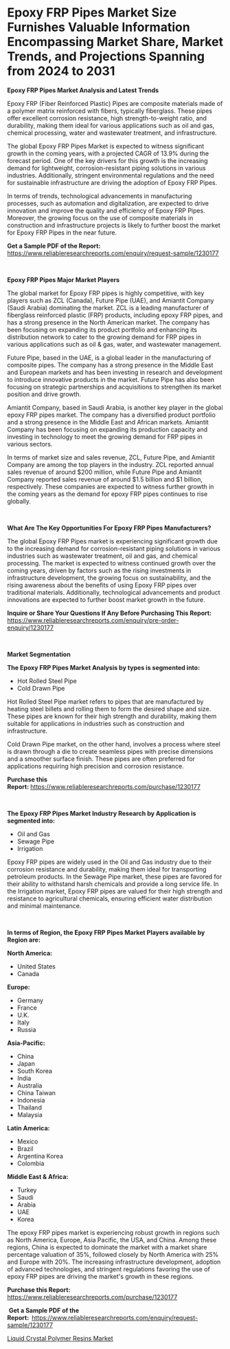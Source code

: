 <p><h1>Epoxy FRP Pipes Market Size Furnishes Valuable Information Encompassing Market Share, Market Trends, and Projections Spanning from 2024 to 2031</h1></p><p><strong>Epoxy FRP Pipes Market Analysis and Latest Trends</strong></p>
<p><p>Epoxy FRP (Fiber Reinforced Plastic) Pipes are composite materials made of a polymer matrix reinforced with fibers, typically fiberglass. These pipes offer excellent corrosion resistance, high strength-to-weight ratio, and durability, making them ideal for various applications such as oil and gas, chemical processing, water and wastewater treatment, and infrastructure.</p><p>The global Epoxy FRP Pipes Market is expected to witness significant growth in the coming years, with a projected CAGR of 13.9% during the forecast period. One of the key drivers for this growth is the increasing demand for lightweight, corrosion-resistant piping solutions in various industries. Additionally, stringent environmental regulations and the need for sustainable infrastructure are driving the adoption of Epoxy FRP Pipes.</p><p>In terms of trends, technological advancements in manufacturing processes, such as automation and digitalization, are expected to drive innovation and improve the quality and efficiency of Epoxy FRP Pipes. Moreover, the growing focus on the use of composite materials in construction and infrastructure projects is likely to further boost the market for Epoxy FRP Pipes in the near future.</p></p>
<p><strong>Get a Sample PDF of the Report:&nbsp;</strong> <a href="https://www.reliableresearchreports.com/enquiry/request-sample/1230177">https://www.reliableresearchreports.com/enquiry/request-sample/1230177</a></p>
<p>&nbsp;</p>
<p><strong>Epoxy FRP Pipes Major Market Players</strong></p>
<p><p>The global market for Epoxy FRP pipes is highly competitive, with key players such as ZCL (Canada), Future Pipe (UAE), and Amiantit Company (Saudi Arabia) dominating the market. ZCL is a leading manufacturer of fiberglass reinforced plastic (FRP) products, including epoxy FRP pipes, and has a strong presence in the North American market. The company has been focusing on expanding its product portfolio and enhancing its distribution network to cater to the growing demand for FRP pipes in various applications such as oil & gas, water, and wastewater management.</p><p>Future Pipe, based in the UAE, is a global leader in the manufacturing of composite pipes. The company has a strong presence in the Middle East and European markets and has been investing in research and development to introduce innovative products in the market. Future Pipe has also been focusing on strategic partnerships and acquisitions to strengthen its market position and drive growth.</p><p>Amiantit Company, based in Saudi Arabia, is another key player in the global epoxy FRP pipes market. The company has a diversified product portfolio and a strong presence in the Middle East and African markets. Amiantit Company has been focusing on expanding its production capacity and investing in technology to meet the growing demand for FRP pipes in various sectors.</p><p>In terms of market size and sales revenue, ZCL, Future Pipe, and Amiantit Company are among the top players in the industry. ZCL reported annual sales revenue of around $200 million, while Future Pipe and Amiantit Company reported sales revenue of around $1.5 billion and $1 billion, respectively. These companies are expected to witness further growth in the coming years as the demand for epoxy FRP pipes continues to rise globally.</p></p>
<p>&nbsp;</p>
<p><strong>What Are The Key Opportunities For Epoxy FRP Pipes Manufacturers?</strong></p>
<p><p>The global Epoxy FRP Pipes market is experiencing significant growth due to the increasing demand for corrosion-resistant piping solutions in various industries such as wastewater treatment, oil and gas, and chemical processing. The market is expected to witness continued growth over the coming years, driven by factors such as the rising investments in infrastructure development, the growing focus on sustainability, and the rising awareness about the benefits of using Epoxy FRP pipes over traditional materials. Additionally, technological advancements and product innovations are expected to further boost market growth in the future.</p></p>
<p><strong>Inquire or Share Your Questions If Any Before Purchasing This Report:</strong> <a href="https://www.reliableresearchreports.com/enquiry/pre-order-enquiry/1230177">https://www.reliableresearchreports.com/enquiry/pre-order-enquiry/1230177</a></p>
<p>&nbsp;</p>
<p><strong>Market Segmentation</strong></p>
<p><strong>The Epoxy FRP Pipes Market Analysis by types is segmented into:</strong></p>
<p><ul><li>Hot Rolled Steel Pipe</li><li>Cold Drawn Pipe</li></ul></p>
<p><p>Hot Rolled Steel Pipe market refers to pipes that are manufactured by heating steel billets and rolling them to form the desired shape and size. These pipes are known for their high strength and durability, making them suitable for applications in industries such as construction and infrastructure.</p><p>Cold Drawn Pipe market, on the other hand, involves a process where steel is drawn through a die to create seamless pipes with precise dimensions and a smoother surface finish. These pipes are often preferred for applications requiring high precision and corrosion resistance.</p></p>
<p><strong>Purchase this Report:&nbsp;</strong><a href="https://www.reliableresearchreports.com/purchase/1230177">https://www.reliableresearchreports.com/purchase/1230177</a></p>
<p>&nbsp;</p>
<p><strong>The Epoxy FRP Pipes Market Industry Research by Application is segmented into:</strong></p>
<p><ul><li>Oil and Gas</li><li>Sewage Pipe</li><li>Irrigation</li></ul></p>
<p><p>Epoxy FRP pipes are widely used in the Oil and Gas industry due to their corrosion resistance and durability, making them ideal for transporting petroleum products. In the Sewage Pipe market, these pipes are favored for their ability to withstand harsh chemicals and provide a long service life. In the Irrigation market, Epoxy FRP pipes are valued for their high strength and resistance to agricultural chemicals, ensuring efficient water distribution and minimal maintenance.</p></p>
<p>&nbsp;</p>
<p><strong>In terms of Region, the Epoxy FRP Pipes Market Players available by Region are:</strong></p>
<p>
    <p> <strong> North America: </strong>
        <ul>
            <li>United States</li>
            <li>Canada</li>
        </ul>
        </p> 
    <p> <strong> Europe: </strong>
        <ul>
            <li>Germany</li>
            <li>France</li>
            <li>U.K.</li>
            <li>Italy</li>
            <li>Russia</li>
        </ul>
        </p> 
    <p> <strong> Asia-Pacific: </strong>
        <ul>
            <li>China</li>
            <li>Japan</li>
            <li>South Korea</li>
            <li>India</li>
            <li>Australia</li>
            <li>China Taiwan</li>
            <li>Indonesia</li>
            <li>Thailand</li>
            <li>Malaysia</li>
        </ul>
        </p> 
    <p> <strong> Latin America: </strong>
        <ul>
            <li>Mexico</li>
            <li>Brazil</li>
            <li>Argentina Korea</li>
            <li>Colombia</li>
        </ul>
        </p> 
    <p> <strong> Middle East & Africa: </strong>
        <ul>
            <li>Turkey</li>
            <li>Saudi</li>
            <li>Arabia</li>
            <li>UAE</li>
            <li>Korea</li>
        </ul>
    </p>
    </p>
<p><p>The epoxy FRP pipes market is experiencing robust growth in regions such as North America, Europe, Asia Pacific, the USA, and China. Among these regions, China is expected to dominate the market with a market share percentage valuation of 35%, followed closely by North America with 25% and Europe with 20%. The increasing infrastructure development, adoption of advanced technologies, and stringent regulations favoring the use of epoxy FRP pipes are driving the market's growth in these regions.</p></p>
<p><strong>Purchase this Report: </strong><a href="https://www.reliableresearchreports.com/purchase/1230177">https://www.reliableresearchreports.com/purchase/1230177</a></p>
<p>&nbsp;<strong>Get a Sample PDF of the Report:&nbsp;&nbsp;</strong><a href="https://www.reliableresearchreports.com/enquiry/request-sample/1230177">https://www.reliableresearchreports.com/enquiry/request-sample/1230177</a></p>
<p><strong></strong></p>
<p><p><a href="https://forested-sushi-9b0.notion.site/Global-Liquid-Crystal-Polymer-Resins-Market-Size-and-Market-Trends-Insights-and-Projections-from-20-e3e008d771fa485196ce69c782036a55">Liquid Crystal Polymer Resins Market</a></p></p>